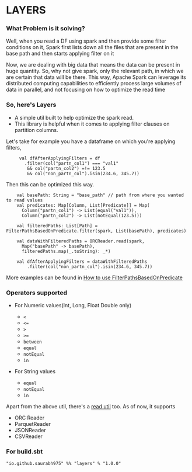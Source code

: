 # LAYERS

### What Problem is it solving?
Well, when you read a DF using spark and then provide some filter conditions on it, 
Spark first lists down all the files that are present in the base path and then 
starts applying filter on it

Now, we are dealing with big data that means the data can be present in huge quantity.
So, why not give spark, only the relevant path, in which we are certain that data will be there.
This way, Apache Spark can leverage its distributed computing capabilities to 
efficiently process large volumes of data in parallel, and not focusing on how to optimize the read time


### So, here's Layers
- A simple util built to help optimize the spark read.
- This library is helpful when it comes to applying filter clauses on partition columns.

Let's take for example you have a dataframe on which you're applying filters, 


```
     val dfAfterApplyingFilters = df
       .filter(col("partn_col1") === "val1"
        && col("partn_col2") =!= 123.5
        && col("non_partn_col").isin(234.6, 345.7))
```

Then this can be optimized this way.
```
    val basePath: String = "base_path" // path from where you wanted to read values
    val predicates: Map[Column, List[Predicate]] = Map(
      Column("partn_col1") -> List(equal("val1")),
      Column("partn_col2") -> List(notEqual(123.5)))
      
    val filteredPaths: List[Path] = FilterPathsBasedOnPredicate.filter(spark, List(basePath), predicates)
    
    val dataWithFilteredPaths = ORCReader.read(spark,
      Map("basePath" -> basePath),
      filteredPaths.map(_.toString): _*)
      
    val dfAfterApplyingFilters = dataWithFilteredPaths
        .filter(col("non_partn_col").isin(234.6, 345.7))
```

More examples can be found in [How to use FilterPathsBasedOnPredicate](src/test/scala/io/github/saurabh975/layers/util/FilterPathsBasedOnPredicateTest.scala)

### Operators supported
- For Numeric values(Int, Long, Float Double only)
  - `<` 
  - `<=`
  - `>`
  - `>=`
  - `between`
  - `equal`
  - `notEqual`
  - `in`
  

- For String values
    - `equal`
    - `notEqual`
    - `in`


Apart from the above util, there's a [read util](src/main/scala/io/github/saurabh975/layers/reader/Reader.scala) too.
As of now, it supports 
- ORC Reader
- ParquetReader
- JSONReader
- CSVReader

### For build.sbt
``` 
"io.github.saurabh975" %% "layers" % "1.0.0" 
```